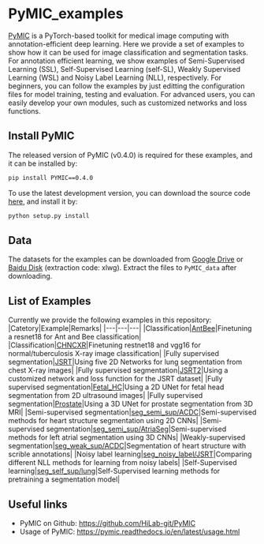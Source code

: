 # PyMIC_examples
[PyMIC][PyMIC_link] is a PyTorch-based toolkit for medical image computing with annotation-efficient deep learning. Here we provide a set of examples to show how it can be used for image classification and segmentation tasks. For annotation efficient learning, we show examples of Semi-Supervised Learning (SSL), Self-Supervised Learning (self-SL), Weakly Supervised Learning (WSL) and Noisy Label Learning (NLL), respectively.  For beginners, you can follow the examples by just editting the configuration files for model training, testing and evaluation. For advanced users, you can easily develop your own modules, such as customized networks and loss functions.  

## Install PyMIC
The released version of PyMIC (v0.4.0) is required for these examples, and it can be installed by:

```bash
pip install PYMIC==0.4.0
```

To use the latest development version, you can download the source code [here][PyMIC_link], and install it by:

```bash
python setup.py install
``` 

## Data
The datasets for the examples can be downloaded from [Google Drive][google_link] or [Baidu Disk][baidu_link] (extraction code: xlwg). Extract the files to `PyMIC_data` after downloading. 


## List of Examples

Currently we provide the following examples in this repository:
|Catetory|Example|Remarks|
|---|---|---|
|Classification|[AntBee][AntBee_link]|Finetuning a resnet18 for Ant and Bee classification|
|Classification|[CHNCXR][CHNCXR_link]|Finetuning restnet18 and vgg16 for normal/tuberculosis X-ray image classification|
|Fully supervised segmentation|[JSRT][JSRT_link]|Using five 2D Networks for lung segmentation from chest X-ray images|
|Fully supervised segmentation|[JSRT2][JSRT2_link]|Using a customized network and loss function for the JSRT dataset|
|Fully supervised segmentation|[Fetal_HC][fetal_hc_link]|Using a 2D UNet for fetal head segmentation from 2D ultrasound images|
|Fully supervised segmentation|[Prostate][prostate_link]|Using a 3D UNet for prostate segmentation from 3D MRI|
|Semi-supervised segmentation|[seg_semi_sup/ACDC][ssl_acdc_link]|Semi-supervised methods for heart structure segmentation using 2D CNNs|
|Semi-supervised segmentation|[seg_semi_sup/AtriaSeg][ssl_atrial_link]|Semi-supervised methods for left atrial segmentation using 3D CNNs|
|Weakly-supervised segmentation|[seg_weak_sup/ACDC][wsl_acdc_link]|Segmentation of heart structure with scrible annotations|
|Noisy label learning|[seg_noisy_label/JSRT][nll_jsrt_link]|Comparing different NLL methods for learning from noisy labels|
|Self-Supervised learning|[seg_self_sup/lung][self_lung_link]|Self-Supervised learning methods for pretraining a segmentation model|

[PyMIC_link]: https://github.com/HiLab-git/PyMIC
[google_link]:https://drive.google.com/file/d/1eZakSEBr_zfIHFTAc96OFJix8cUBf-KR/view?usp=sharing
[baidu_link]:https://pan.baidu.com/s/1tN0inIrVYtSxTVRfErD9Bw 
[AntBee_link]:classification/AntBee
[CHNCXR_link]:classification/CHNCXR
[JSRT_link]:seg_full_sup/JSRT
[JSRT2_link]:seg_full_sup/JSRT2
[fetal_hc_link]:seg_full_sup/fetal_hc
[prostate_link]:seg_full_sup/prostate
[ssl_acdc_link]:seg_semi_sup/ACDC
[ssl_atrial_link]:seg_semi_sup/AtriaSeg/
[wsl_acdc_link]:seg_weak_sup/ACDC 
[nll_jsrt_link]:seg_noisy_label/JSRT
[self_lung_link]:seg_self_sup/lung

## Useful links
* PyMIC on Github: https://github.com/HiLab-git/PyMIC
* Usage of PyMIC: https://pymic.readthedocs.io/en/latest/usage.html 